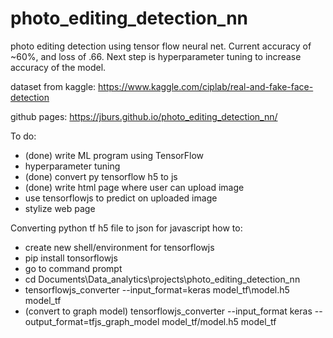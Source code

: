 # photo_editing_detection_nn

photo editing detection using tensor flow neural net. Current accuracy of ~60%, and loss of .66. Next step is hyperparameter tuning to increase accuracy of the model.

dataset from kaggle: https://www.kaggle.com/ciplab/real-and-fake-face-detection

github pages:  https://jburs.github.io/photo_editing_detection_nn/

To do:
 - (done) write ML program using TensorFlow
 - hyperparameter tuning
 - (done) convert py tensorflow h5 to js
 - (done) write html page where user can upload image 
 - use tensorflowjs to predict on uploaded image
 - stylize web page


Converting python tf h5 file to json for javascript how to:
 - create new shell/environment for tensorflowjs
 - pip install tonsorflowjs
 - go to command prompt  
 - cd Documents\Data_analytics\projects\photo_editing_detection_nn
 - tensorflowjs_converter --input_format=keras model_tf\model.h5 model_tf
 - (convert to graph model) tensorflowjs_converter --input_format keras --output_format=tfjs_graph_model model_tf/model.h5 model_tf

